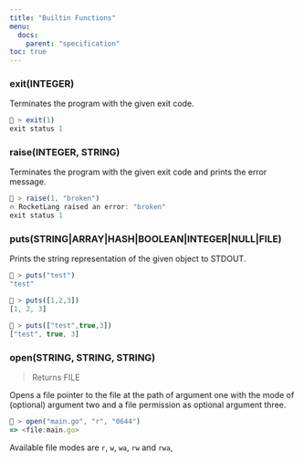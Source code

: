 ```yaml
---
title: "Builtin Functions"
menu:
  docs:
    parent: "specification"
toc: true
---
```

### exit(INTEGER)

Terminates the program with the given exit code.

```js
🚀 > exit(1)
exit status 1
```

### raise(INTEGER, STRING)

Terminates the program with the given exit code and prints the error message.

```js
🚀 > raise(1, "broken")
🔥 RocketLang raised an error: "broken"
exit status 1
```

### puts(STRING|ARRAY|HASH|BOOLEAN|INTEGER|NULL|FILE)

Prints the string representation of the given object to STDOUT.

```js
🚀 > puts("test")
"test"

🚀 > puts([1,2,3])
[1, 2, 3]

🚀 > puts(["test",true,3])
["test", true, 3]
```

### open(STRING, STRING, STRING)
> Returns FILE

Opens a file pointer to the file at the path of argument one with the mode of (optional) argument two and a file permission as optional argument three.

```js
🚀 > open("main.go", "r", "0644")
=> <file:main.go>
```

Available file modes are `r`, `w`, `wa`, `rw` and `rwa`,